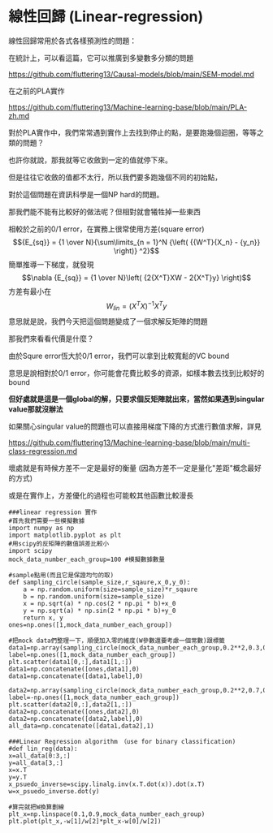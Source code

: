 # 線性回歸 (Linear-regression)

線性回歸常用於各式各樣預測性的問題：

在統計上，可以看這篇，它可以推廣到多變數多分類的問題

https://github.com/fluttering13/Causal-models/blob/main/SEM-model.md

在之前的PLA實作

https://github.com/fluttering13/Machine-learning-base/blob/main/PLA-zh.md

對於PLA實作中，我們常常遇到實作上去找到停止的點，是要跑幾個迴圈，等等之類的問題？

也許你就說，那我就等它收斂到一定的值就停下來。

但是往往它收斂的值都不太行，所以我們要多跑幾個不同的初始點，

對於這個問題在資訊科學是一個NP hard的問題。

那我們能不能有比較好的做法呢？但相對就會犧牲掉一些東西

相較於之前的0/1 error，在實務上很常使用方差(square error)
$${E_{sq}} = {1 \over N}{\sum\limits_{n = 1}^N {\left( {{W^T}{X_n} - {y_n}} \right)} ^2}$$
簡單推導一下梯度，就發現
$$\nabla {E_{sq}} = {1 \over N}\left( {2{X^T}XW - 2{X^T}y} \right)$$
方差有最小在
$${W_{lin}} = {\left( {{X^T}X} \right)^{ - 1}}{X^T}y$$
意思就是說，我們今天把這個問題變成了一個求解反矩陣的問題

那我們來看看代價是什麼？

由於Squre error恆大於0/1 error，我們可以拿到比較寬鬆的VC bound

意思是說相對於0/1 error，你可能會花費比較多的資源，如樣本數去找到比較好的bound

**但好處就是這是一個global的解，只要求個反矩陣就出來，當然如果遇到singular value那就沒辦法**

 如果關心singular value的問題也可以直接用梯度下降的方式進行數值求解，詳見

 https://github.com/fluttering13/Machine-learning-base/blob/main/multi-class-regression.md

壞處就是有時候方差不一定是最好的衡量 (因為方差不一定是量化"差距"概念最好的方式)

或是在實作上，方差優化的過程也可能較其他函數比較漫長


```
###linear regression 實作
#首先我們需要一些模擬數據
import numpy as np
import matplotlib.pyplot as plt
#用scipy的反矩陣的數值誤差比較小
import scipy
mock_data_number_each_group=100 #模擬數據數量

#sample點用(而且它是保證均勻的取)
def sampling_circle(sample_size,r_sqaure,x_0,y_0):
    a = np.random.uniform(size=sample_size)*r_sqaure
    b = np.random.uniform(size=sample_size)
    x = np.sqrt(a) * np.cos(2 * np.pi * b)+x_0
    y = np.sqrt(a) * np.sin(2 * np.pi * b)+y_0
    return x, y
ones=np.ones([1,mock_data_number_each_group])

#把mock data們整理一下，順便加入零的維度(W參數還要考慮一個常數)跟標籤
data1=np.array(sampling_circle(mock_data_number_each_group,0.2**2,0.3,0.7))
label=np.ones([1,mock_data_number_each_group])
plt.scatter(data1[0,:],data1[1,:])
data1=np.concatenate([ones,data1],0)
data1=np.concatenate([data1,label],0)

data2=np.array(sampling_circle(mock_data_number_each_group,0.2**2,0.7,0.3))
label=-np.ones([1,mock_data_number_each_group])
plt.scatter(data2[0,:],data2[1,:])
data2=np.concatenate([ones,data2],0)
data2=np.concatenate([data2,label],0)
all_data=np.concatenate([data1,data2],1)

###Linear Regression algorithm　（use for binary classification)
#def lin_reg(data):
x=all_data[0:3,:]
y=all_data[3,:]
x=x.T
y=y.T
x_psuedo_inverse=scipy.linalg.inv(x.T.dot(x)).dot(x.T)
w=x_psuedo_inverse.dot(y)

#算完就把W換算劃線
plt_x=np.linspace(0.1,0.9,mock_data_number_each_group)
plt.plot(plt_x,-w[1]/w[2]*plt_x-w[0]/w[2])
```
